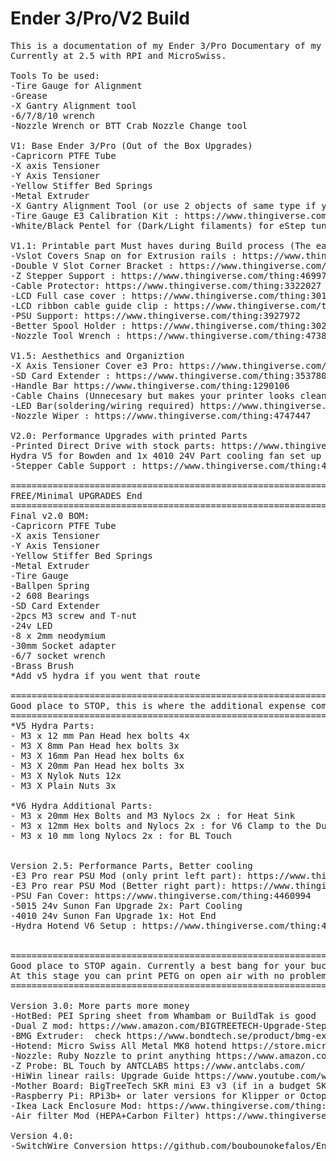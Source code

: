 # Ender 3/Pro/V2 Build
<pre>
This is a documentation of my Ender 3/Pro Documentary of my printer build. 
Currently at 2.5 with RPI and MicroSwiss.

Tools To be used:
-Tire Gauge for Alignment
-Grease
-X Gantry Alignment tool
-6/7/8/10 wrench
-Nozzle Wrench or BTT Crab Nozzle Change tool

V1: Base Ender 3/Pro (Out of the Box Upgrades)
-Capricorn PTFE Tube
-X axis Tensioner
-Y Axis Tensioner
-Yellow Stiffer Bed Springs
-Metal Extruder
-X Gantry Alignment Tool (or use 2 objects of same type if you cannot print yet) : https://www.thingiverse.com/thing:4376394
-Tire Gauge E3 Calibration Kit : https://www.thingiverse.com/thing:4582774
-White/Black Pentel for (Dark/Light filaments) for eStep tuning and flow rate tuning

V1.1: Printable part Must haves during Build process (The earlier you get this the Better)
-Vslot Covers Snap on for Extrusion rails : https://www.thingiverse.com/thing:4866310
-Double V Slot Corner Bracket : https://www.thingiverse.com/thing:2763033
-Z Stepper Support : https://www.thingiverse.com/thing:4699747
-Cable Protector: https://www.thingiverse.com/thing:3322027
-LCD Full case cover : https://www.thingiverse.com/thing:3014209/makes
-LCD ribbon cable guide clip : https://www.thingiverse.com/thing:2960375
-PSU Support: https://www.thingiverse.com/thing:3927972
-Better Spool Holder : https://www.thingiverse.com/thing:3020026
-Nozzle Tool Wrench : https://www.thingiverse.com/thing:4738816

V1.5: Aesthethics and Organiztion
-X Axis Tensioner Cover e3 Pro: https://www.thingiverse.com/thing:4799007
-SD Card Extender : https://www.thingiverse.com/thing:3537808
-Handle Bar https://www.thingiverse.com/thing:1290106
-Cable Chains (Unnecesary but makes your printer looks clean) : https://www.thingiverse.com/thing:4316238
-LED Bar(soldering/wiring required) https://www.thingiverse.com/thing:3292889
-Nozzle Wiper : https://www.thingiverse.com/thing:4747447

V2.0: Performance Upgrades with printed Parts
-Printed Direct Drive with stock parts: https://www.thingiverse.com/thing:3443609 or straight to 
Hydra V5 for Bowden and 1x 4010 24V Part cooling fan set up : https://www.thingiverse.com/thing:4062242
-Stepper Cable Support : https://www.thingiverse.com/thing:4279827

========================================================================================
FREE/Minimal UPGRADES End
========================================================================================
Final v2.0 BOM: 
-Capricorn PTFE Tube
-X axis Tensioner
-Y Axis Tensioner
-Yellow Stiffer Bed Springs
-Metal Extruder
-Tire Gauge
-Ballpen Spring
-2 608 Bearings
-SD Card Extender
-2pcs M3 screw and T-nut
-24v LED
-8 x 2mm neodymium 
-30mm Socket adapter
-6/7 socket wrench
-Brass Brush
*Add v5 hydra if you went that route

========================================================================================
Good place to STOP, this is where the additional expense comes in.
========================================================================================
*V5 Hydra Parts:
- M3 x 12 mm Pan Head hex bolts 4x
- M3 X 8mm Pan Head hex bolts 3x
- M3 X 16mm Pan Head hex bolts 6x
- M3 X 20mm Pan Head hex bolts 3x
- M3 X Nylok Nuts 12x
- M3 X Plain Nuts 3x

*V6 Hydra Additional Parts:
- M3 x 20mm Hex Bolts and M3 Nylocs 2x : for Heat Sink 
- M3 x 12mm Hex bolts and Nylocs 2x : for V6 Clamp to the Duct Base.
- M3 x 10 mm long Nylocs 2x : for BL Touch


Version 2.5: Performance Parts, Better cooling
-E3 Pro rear PSU Mod (only print left part): https://www.thingiverse.com/thing:4101358
-E3 Pro rear PSU Mod (Better right part): https://www.thingiverse.com/thing:4461049
-PSU Fan Cover: https://www.thingiverse.com/thing:4460994
-5015 24v Sunon Fan Upgrade 2x: Part Cooling
-4010 24v Sunon Fan Upgrade 1x: Hot End
-Hydra Hotend V6 Setup : https://www.thingiverse.com/thing:4253359/files


========================================================================================
Good place to STOP again. Currently a best bang for your buck set up!
At this stage you can print PETG on open air with no problem
========================================================================================

Version 3.0: More parts more money
-HotBed: PEI Spring sheet from Whambam or BuildTak is good
-Dual Z mod: https://www.amazon.com/BIGTREETECH-Upgrade-Stepper-Upgrades-Printer/dp/B09DS6TQJY
-BMG Extruder:  check https://www.bondtech.se/product/bmg-extruder/ or authorized resellers
-Hotend: Micro Swiss All Metal MK8 hotend https://store.micro-swiss.com/collections/all-metal-hotend-kits
-Nozzle: Ruby Nozzle to print anything https://www.amazon.com/Temperature-Markerbot-Creality-Printer-Carbide/dp/B07Q23K51X
-Z Probe: BL Touch by ANTCLABS https://www.antclabs.com/
-HiWin linear rails: Upgrade Guide https://www.youtube.com/watch?v=I3xMHjiYENk&
-Mother Board: BigTreeTech SKR mini E3 v3 (if in a budget SKR mini E3 v1.2 is enough)
-Raspberry Pi: RPi3b+ or later versions for Klipper or Octoprint for remote access printing
-Ikea Lack Enclosure Mod: https://www.thingiverse.com/thing:3534066
-Air filter Mod (HEPA+Carbon Filter) https://www.thingiverse.com/thing:3374299

Version 4.0:
-SwitchWire Conversion https://github.com/boubounokefalos/Ender_SW
</pre>
